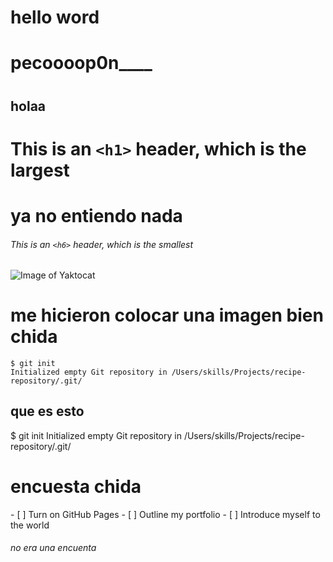 # <h1> hello word <h1>
# <h1> pecoooop0n____ <h1>
# <h2> holaa <h2>

# This is an `<h1>` header, which is the largest
<h1> ya no entiendo nada </h1>

###### This is an `<h6>` header, which is the smallest

![Image of Yaktocat](https://octodex.github.com/images/yaktocat.png)
<h1> me hicieron colocar una imagen bien chida </h1>

```
$ git init
Initialized empty Git repository in /Users/skills/Projects/recipe-repository/.git/
```
<h2> que es esto </h2>
$ git init
Initialized empty Git repository in /Users/skills/Projects/recipe-repository/.git/

<h1> encuesta chida </h1>
- [ ] Turn on GitHub Pages
- [ ] Outline my portfolio
- [ ] Introduce myself to the world
<h6>no era una encuenta </h6>
